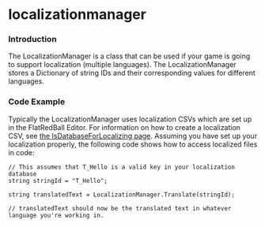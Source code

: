 # localizationmanager

### Introduction

The LocalizationManager is a class that can be used if your game is going to support localization (multiple languages). The LocalizationManager stores a Dictionary of string IDs and their corresponding values for different languages.

### Code Example

Typically the LocalizationManager uses localization CSVs which are set up in the FlatRedBall Editor. For information on how to create a localization CSV, see [the IsDatabaseForLocalizing page](../../../glue-reference/files/glue-reference-isdatabaseforlocalizing.md). Assuming you have set up your localization properly, the following code shows how to access localized files in code:

```
// This assumes that T_Hello is a valid key in your localization database
string stringId = "T_Hello";

string translatedText = LocalizationManager.Translate(stringId);

// translatedText should now be the translated text in whatever language you're working in.
```

&#x20;
